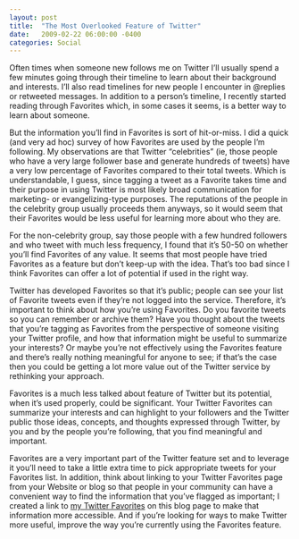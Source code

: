 ```yaml
---
layout: post
title:  "The Most Overlooked Feature of Twitter"
date:   2009-02-22 06:00:00 -0400
categories: Social
---
```

Often times when someone new follows me on Twitter I’ll usually spend a few minutes going through
their timeline to learn about their background and interests. I’ll also read timelines for new people
I encounter in @replies or retweeted messages. In addition to a person’s timeline, I recently started
reading through Favorites which, in some cases it seems, is a better way to learn about someone.

But the information you’ll find in Favorites is sort of hit-or-miss. I did a quick (and very ad hoc)
survey of how Favorites are used by the people I’m following. My observations are that Twitter “celebrities”
(ie, those people who have a very large follower base and generate hundreds of tweets) have a very low
percentage of Favorites compared to their total tweets. Which is understandable, I guess, since tagging a
tweet as a Favorite takes time and their purpose in using Twitter is most likely broad communication for
marketing- or evangelizing-type purposes. The reputations of the people in the celebrity group usually
proceeds them anyways, so it would seem that their Favorites would be less useful for learning more about
who they are.

For the non-celebrity group, say those people with a few hundred followers and who tweet with much less
frequency, I found that it’s 50-50 on whether you’ll find Favorites of any value. It seems that most
people have tried Favorites as a feature but don’t keep-up with the idea. That’s too bad since I think
Favorites can offer a lot of potential if used in the right way.

Twitter has developed Favorites so that it’s public; people can see your list of Favorite tweets even if
they’re not logged into the service. Therefore, it’s important to think about how you’re using Favorites.
Do you favorite tweets so you can remember or archive them? Have you thought about the tweets that you’re
tagging as Favorites from the perspective of someone visiting your Twitter profile, and how that information
might be useful to summarize your interests? Or maybe you’re not effectively using the Favorites feature and
there’s really nothing meaningful for anyone to see; if that’s the case then you could be getting a lot
more value out of the Twitter service by rethinking your approach.

Favorites is a much less talked about feature of Twitter but its potential, when it’s used properly,
could be significant. Your Twitter Favorites can summarize your interests and can highlight to your
followers and the Twitter public those ideas, concepts, and thoughts expressed through Twitter, by you and
by the people you’re following, that you find meaningful and important.

Favorites are a very important part of the Twitter feature set and to leverage it you’ll need to take a
little extra time to pick appropriate tweets for your Favorites list. In addition, think about linking to
your Twitter Favorites page from your Website or blog so that people in your community can have a convenient
way to find the information that you’ve flagged as important; I created a link to [my Twitter Favorites][SaievaTwitterFavoritesURL]
on this blog page to make that information more accessible. And if you’re looking for ways to make Twitter more
useful, improve the way you’re currently using the Favorites feature.

[SaievaTwitterFavoritesURL]: http://twitter.com/saieva/favorites

